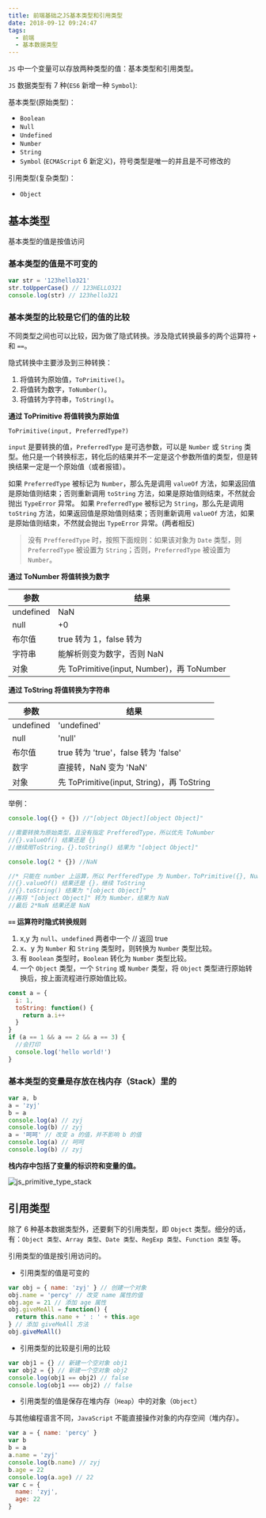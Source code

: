 ```yaml
---
title: 前端基础之JS基本类型和引用类型
date: 2018-09-12 09:24:47
tags:
  - 前端
  - 基本数据类型
---
```


`JS` 中一个变量可以存放两种类型的值：基本类型和引用类型。

<!-- more -->

`JS` 数据类型有 7 种(`ES6` 新增一种 `Symbol`):

基本类型(原始类型)：

- `Boolean`
- `Null`
- `Undefined`
- `Number`
- `String`
- `Symbol` (`ECMAScript` 6 新定义)，符号类型是唯一的并且是不可修改的

引用类型(复杂类型)：

- `Object`

## 基本类型

基本类型的值是按值访问

### 基本类型的值是不可变的

```js
var str = '123hello321'
str.toUpperCase() // 123HELLO321
console.log(str) // 123hello321
```

### 基本类型的比较是它们的值的比较

不同类型之间也可以比较，因为做了隐式转换。涉及隐式转换最多的两个运算符 `+` 和 `==`。

隐式转换中主要涉及到三种转换：

1. 将值转为原始值，`ToPrimitive()`。
2. 将值转为数字，`ToNumber()`。
3. 将值转为字符串，`ToString()`。

**通过 ToPrimitive 将值转换为原始值**

`ToPrimitive(input, PreferredType?)`

`input` 是要转换的值，`PreferredType` 是可选参数，可以是 `Number` 或 `String` 类型。他只是一个转换标志，转化后的结果并不一定是这个参数所值的类型，但是转换结果一定是一个原始值（或者报错）。

如果 `PreferredType` 被标记为 `Number`，那么先是调用 `valueOf` 方法，如果返回值是原始值则结束；否则重新调用 `toString` 方法，如果是原始值则结束，不然就会抛出 `TypeError` 异常。
如果 `PreferredType` 被标记为 `String`，那么先是调用 `toString` 方法，如果返回值是原始值则结束；否则重新调用 `valueOf` 方法，如果是原始值则结束，不然就会抛出 `TypeError` 异常。(两者相反)

> 没有 `PrefferedType` 时，按照下面规则：如果该对象为 `Date` 类型，则 `PreferredType` 被设置为 `String`；否则，`PreferredType` 被设置为 `Number`。

**通过 ToNumber 将值转换为数字**

| 参数      | 结果                                       |
| --------- | ------------------------------------------ |
| undefined | NaN                                        |
| null      | +0                                         |
| 布尔值    | true 转为 1，false 转为                    |
| 字符串    | 能解析则变为数字，否则 NaN                 |
| 对象      | 先 ToPrimitive(input, Number)，再 ToNumber |

**通过 ToString 将值转换为字符串**

| 参数      | 结果                                       |
| --------- | ------------------------------------------ |
| undefined | 'undefined'                                |
| null      | 'null'                                     |
| 布尔值    | true 转为 'true'，false 转为 'false'       |
| 数字      | 直接转，NaN 变为 'NaN'                     |
| 对象      | 先 ToPrimitive(input, String)，再 ToString |

举例：

```js
console.log({} + {}) //"[object Object][object Object]"

//需要转换为原始类型，且没有指定 PrefferedType，所以优先 ToNumber
//{}.valueOf() 结果还是 {}
//继续用ToString，{}.toString() 结果为 "[object Object]"
```

```js
console.log(2 * {}) //NaN

//* 只能在 number 上运算，所以 PerfferedType 为 Number，ToPrimitive({}, Number)
//{}.valueOf() 结果还是 {}，继续 ToString
//{}.toString() 结果为 "[object Object]"
//再将 "[object Object]" 转为 Number，结果为 NaN
//最后 2*NaN 结果还是 NaN
```

**`==` 运算符时隐式转换规则**

1. x,y 为 `null`、`undefined` 两者中一个 // 返回 true
2. x、y 为 `Number` 和 `String` 类型时，则转换为 `Number` 类型比较。
3. 有 `Boolean` 类型时，`Boolean` 转化为 `Number` 类型比较。
4. 一个 `Object` 类型，一个 `String` 或 `Number` 类型，将 `Object` 类型进行原始转换后，按上面流程进行原始值比较。

```js
const a = {
  i: 1,
  toString: function() {
    return a.i++
  }
}
if (a == 1 && a == 2 && a == 3) {
  //会打印
  console.log('hello world!')
}
```

### 基本类型的变量是存放在栈内存（Stack）里的

```js
var a, b
a = 'zyj'
b = a
console.log(a) // zyj
console.log(b) // zyj
a = '呵呵' // 改变 a 的值，并不影响 b 的值
console.log(a) // 呵呵
console.log(b) // zyj
```

**栈内存中包括了变量的标识符和变量的值。**

![js_primitive_type_stack](/assets/img/js_primitive_type_stack.png)

## 引用类型

除了 6 种基本数据类型外，还要剩下的引用类型，即 `Object` 类型。细分的话，有：`Object 类型`、`Array 类型`、`Date 类型`、`RegExp 类型`、`Function 类型` 等。

引用类型的值是按引用访问的。

- 引用类型的值是可变的

```js
var obj = { name: 'zyj' } // 创建一个对象
obj.name = 'percy' // 改变 name 属性的值
obj.age = 21 // 添加 age 属性
obj.giveMeAll = function() {
  return this.name + ' : ' + this.age
} // 添加 giveMeAll 方法
obj.giveMeAll()
```

- 引用类型的比较是引用的比较

```js
var obj1 = {} // 新建一个空对象 obj1
var obj2 = {} // 新建一个空对象 obj2
console.log(obj1 == obj2) // false
console.log(obj1 === obj2) // false
```

- 引用类型的值是保存在堆内存（`Heap`）中的对象（`Object`）

与其他编程语言不同，`JavaScript` 不能直接操作对象的内存空间（堆内存）。

```js
var a = { name: 'percy' }
var b
b = a
a.name = 'zyj'
console.log(b.name) // zyj
b.age = 22
console.log(a.age) // 22
var c = {
  name: 'zyj',
  age: 22
}
```
